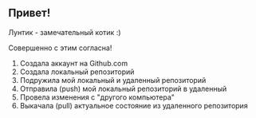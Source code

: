 ## Привет!


Лунтик - замечательный котик :)

Совершенно с этим согласна!

1. Создала аккаунт на Github.com
2. Создала локальный репозиторий
3. Подружила мой локальный и удаленный репозиторий
4. Отправила (push) мой локальный репозиторий в удаленный
5. Провела изменения с "другого компьютера"
6. Выкачала (pull) актуальное состояние из удаленного репозитория
